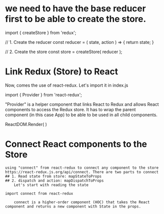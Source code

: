 # we need to have the base reducer first to be able to create the store.
import { createStore } from 'redux';

// 1. Create the reducer
const reducer = ( state, action ) => {
  return state;
}

// 2. Create the store
const store = createStore( reducer );

# Link Redux (Store) to React
Now, comes the use of react-redux. Let's import it in index.js

import { Provider } from 'react-redux';

"Provider" is a helper component that links React to Redux and allows React components to access the Redux store. It has to wrap the parent component (in this case App) to be able to be used in all child components.

ReactDOM.Render(
    <Provider store={store}>
        <App />
    </Provider>
)

# Connect React components to the Store
    using "connect" from react-redux to connect any component to the store https://react-redux.js.org/api/connect. There are two parts to connect
    ## 1. Read state from store: mapStateToProps
    ## 2. dispatch and action: mapDispatchToProps
        Let's start with reading the state

    import connect from react-redux

        connect is a higher-order component (HOC) that takes the React component and returns a new component with State in the props. 